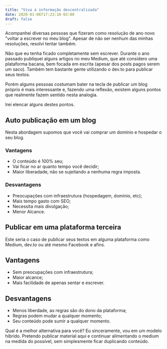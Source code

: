 ```yaml
---
title: "Viva a informação descentralizada"
date: 2020-01-06T17:23:18-03:00
draft: false
---
```


Acompanhei diversas pessoas que fizeram como resolução de ano novo "voltar a escrever no meu blog". Apesar de não ser nenhum das minhas resoluções, resolvi tentar também.

Não que eu tenha ficado completamente sem escrever. Durante o ano passado publiquei alguns artigos no meu Medium, que até considero uma plataforma bacana, bem focada em escrita (apesar dos posts pagos serem um saco). Também tem bastante gente utilizando o dev.to para publicar seus textos.

Porém algums pessoas costumam bater na tecla de publicar um blog próprio é mais interessante e, fazendo uma reflexão, existem alguns pontos que realmente fazem sentido nesta analogia.

Irei elencar alguns destes pontos.

## Auto publicação em um blog

Nesta abordagem supomos que você vai comprar um domínio e hospedar o seu blog.

### Vantagens

* O conteúdo é 100% seu;
* Vai ficar no ar quanto tempo você decidir;
* Maior liberadade, não se sujeitando a nenhuma regra imposta.

### Desvantagens

* Preocupações com infraestrutura (hospedagem, domínio, etc);
* Mais tempo gasto com SEO;
* Necessita mais divulgação;
* Menor Alcance.

## Publicar em uma plataforma terceira

Este seria o caso de publicar seus textos em alguma plataforma como Medium, dev.to ou até mesmo Facebook e afins.

## Vantagens

* Sem preocupações com infraestrutura;
* Maior alcance;
* Mais facilidade de apenas sentar e escrever.

## Desvantagens

* Menos liberdade, as regras são do dono da plataforma;
* Regras podem mudar a qualquer momento;
* Seu conteúdo pode sumir a qualquer momento.

Qual é a melhor alternativa para você? Eu sinceramente, vou em um modelo híbrido. Pretendo publicar material aqui e continuar alimentando o medium na medida do possível, sem simplesmente ficar duplicando conteúdo.